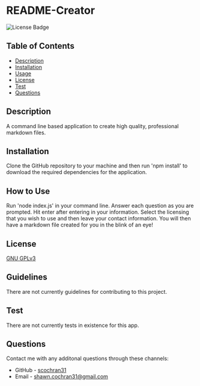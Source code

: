 
  # README-Creator
  ![License Badge](https://img.shields.io/badge/License-GNU_GPLv3-red.svg)

  ## Table of Contents
  * [Description](#description)
  * [Installation](#installation)
  * [Usage](#usage)
  * [License](#license)
  * [Test](#test)
  * [Questions](#questions)

  ## Description
  A command line based application to create high quality, professional markdown files.

  ## Installation
  Clone the GitHub repository to your machine and then run 'npm install' to download the required dependencies for the application.

  ## How to Use
  Run 'node index.js' in your command line. Answer each question as you are prompted. Hit enter after entering in your information. Select the licensing that you wish to use and then leave your contact information. You will then have a markdown file created for you in the blink of an eye!

  ## License
  [GNU GPLv3](https://choosealicense.com/licenses/gpl-3.0/)

  ## Guidelines
  There are not currently guidelines for contributing to this project.

  ## Test
  There are not currently tests in existence for this app.

  ## Questions
  Contact me with any additonal questions through these channels:
  * GitHub - [scochran31](https://github.com/scochran31)
  * Email - shawn.cochran31@gmail.com
